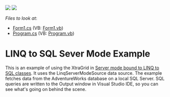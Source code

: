 <!-- default badges list -->
[![](https://img.shields.io/badge/Open_in_DevExpress_Support_Center-FF7200?style=flat-square&logo=DevExpress&logoColor=white)](https://supportcenter.devexpress.com/ticket/details/E1578)
[![](https://img.shields.io/badge/📖_How_to_use_DevExpress_Examples-e9f6fc?style=flat-square)](https://docs.devexpress.com/GeneralInformation/403183)
<!-- default badges end -->
<!-- default file list -->
*Files to look at*:

* [Form1.cs](./CS/LinqServerModeOnAdvWorks/Form1.cs) (VB: [Form1.vb](./VB/LinqServerModeOnAdvWorks/Form1.vb))
* [Program.cs](./CS/LinqServerModeOnAdvWorks/Program.cs) (VB: [Program.vb](./VB/LinqServerModeOnAdvWorks/Program.vb))
<!-- default file list end -->
# LINQ to SQL Sever Mode Example


<p>This is an example of using the XtraGrid in <a href="http://documentation.devexpress.com/#WindowsForms/CustomDocument4057">Server mode bound to LINQ to SQL classes</a>. It uses the LinqServerModeSource data source. The example fetches data from the AdventureWorks database on a local SQL Server. SQL queries are written to the Output window in Visual Studio IDE, so you can see what's going on behind the scene.</p>

<br/>


